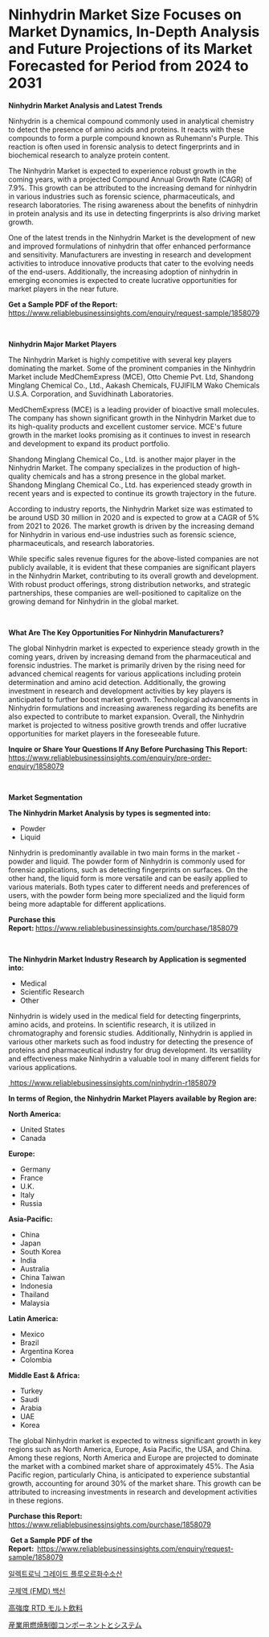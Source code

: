 <p><h1>Ninhydrin Market Size Focuses on Market Dynamics, In-Depth Analysis and Future Projections of its Market Forecasted for Period from 2024 to 2031</h1></p><p><strong>Ninhydrin Market Analysis and Latest Trends</strong></p>
<p><p>Ninhydrin is a chemical compound commonly used in analytical chemistry to detect the presence of amino acids and proteins. It reacts with these compounds to form a purple compound known as Ruhemann's Purple. This reaction is often used in forensic analysis to detect fingerprints and in biochemical research to analyze protein content.</p><p>The Ninhydrin Market is expected to experience robust growth in the coming years, with a projected Compound Annual Growth Rate (CAGR) of 7.9%. This growth can be attributed to the increasing demand for ninhydrin in various industries such as forensic science, pharmaceuticals, and research laboratories. The rising awareness about the benefits of ninhydrin in protein analysis and its use in detecting fingerprints is also driving market growth.</p><p>One of the latest trends in the Ninhydrin Market is the development of new and improved formulations of ninhydrin that offer enhanced performance and sensitivity. Manufacturers are investing in research and development activities to introduce innovative products that cater to the evolving needs of the end-users. Additionally, the increasing adoption of ninhydrin in emerging economies is expected to create lucrative opportunities for market players in the near future.</p></p>
<p><strong>Get a Sample PDF of the Report:&nbsp;</strong> <a href="https://www.reliablebusinessinsights.com/enquiry/request-sample/1858079">https://www.reliablebusinessinsights.com/enquiry/request-sample/1858079</a></p>
<p>&nbsp;</p>
<p><strong>Ninhydrin Major Market Players</strong></p>
<p><p>The Ninhydrin Market is highly competitive with several key players dominating the market. Some of the prominent companies in the Ninhydrin Market include MedChemExpress (MCE), Otto Chemie Pvt. Ltd, Shandong Minglang Chemical Co., Ltd., Aakash Chemicals, FUJIFILM Wako Chemicals U.S.A. Corporation, and Suvidhinath Laboratories.</p><p>MedChemExpress (MCE) is a leading provider of bioactive small molecules. The company has shown significant growth in the Ninhydrin Market due to its high-quality products and excellent customer service. MCE's future growth in the market looks promising as it continues to invest in research and development to expand its product portfolio.</p><p>Shandong Minglang Chemical Co., Ltd. is another major player in the Ninhydrin Market. The company specializes in the production of high-quality chemicals and has a strong presence in the global market. Shandong Minglang Chemical Co., Ltd. has experienced steady growth in recent years and is expected to continue its growth trajectory in the future.</p><p>According to industry reports, the Ninhydrin Market size was estimated to be around USD 30 million in 2020 and is expected to grow at a CAGR of 5% from 2021 to 2026. The market growth is driven by the increasing demand for Ninhydrin in various end-use industries such as forensic science, pharmaceuticals, and research laboratories.</p><p>While specific sales revenue figures for the above-listed companies are not publicly available, it is evident that these companies are significant players in the Ninhydrin Market, contributing to its overall growth and development. With robust product offerings, strong distribution networks, and strategic partnerships, these companies are well-positioned to capitalize on the growing demand for Ninhydrin in the global market.</p></p>
<p>&nbsp;</p>
<p><strong>What Are The Key Opportunities For Ninhydrin Manufacturers?</strong></p>
<p><p>The global Ninhydrin market is expected to experience steady growth in the coming years, driven by increasing demand from the pharmaceutical and forensic industries. The market is primarily driven by the rising need for advanced chemical reagents for various applications including protein determination and amino acid detection. Additionally, the growing investment in research and development activities by key players is anticipated to further boost market growth. Technological advancements in Ninhydrin formulations and increasing awareness regarding its benefits are also expected to contribute to market expansion. Overall, the Ninhydrin market is projected to witness positive growth trends and offer lucrative opportunities for market players in the foreseeable future.</p></p>
<p><strong>Inquire or Share Your Questions If Any Before Purchasing This Report:</strong> <a href="https://www.reliablebusinessinsights.com/enquiry/pre-order-enquiry/1858079">https://www.reliablebusinessinsights.com/enquiry/pre-order-enquiry/1858079</a></p>
<p>&nbsp;</p>
<p><strong>Market Segmentation</strong></p>
<p><strong>The Ninhydrin Market Analysis by types is segmented into:</strong></p>
<p><ul><li>Powder</li><li>Liquid</li></ul></p>
<p><p>Ninhydrin is predominantly available in two main forms in the market - powder and liquid. The powder form of Ninhydrin is commonly used for forensic applications, such as detecting fingerprints on surfaces. On the other hand, the liquid form is more versatile and can be easily applied to various materials. Both types cater to different needs and preferences of users, with the powder form being more specialized and the liquid form being more adaptable for different applications.</p></p>
<p><strong>Purchase this Report:&nbsp;</strong><a href="https://www.reliablebusinessinsights.com/purchase/1858079">https://www.reliablebusinessinsights.com/purchase/1858079</a></p>
<p>&nbsp;</p>
<p><strong>The Ninhydrin Market Industry Research by Application is segmented into:</strong></p>
<p><ul><li>Medical</li><li>Scientific Research</li><li>Other</li></ul></p>
<p><p>Ninhydrin is widely used in the medical field for detecting fingerprints, amino acids, and proteins. In scientific research, it is utilized in chromatography and forensic studies. Additionally, Ninhydrin is applied in various other markets such as food industry for detecting the presence of proteins and pharmaceutical industry for drug development. Its versatility and effectiveness make Ninhydrin a valuable tool in many different fields for various applications.</p></p>
<p><a href="https://www.reliablebusinessinsights.com/ninhydrin-r1858079">&nbsp;https://www.reliablebusinessinsights.com/ninhydrin-r1858079</a></p>
<p><strong>In terms of Region, the Ninhydrin Market Players available by Region are:</strong></p>
<p>
    <p> <strong> North America: </strong>
        <ul>
            <li>United States</li>
            <li>Canada</li>
        </ul>
        </p> 
    <p> <strong> Europe: </strong>
        <ul>
            <li>Germany</li>
            <li>France</li>
            <li>U.K.</li>
            <li>Italy</li>
            <li>Russia</li>
        </ul>
        </p> 
    <p> <strong> Asia-Pacific: </strong>
        <ul>
            <li>China</li>
            <li>Japan</li>
            <li>South Korea</li>
            <li>India</li>
            <li>Australia</li>
            <li>China Taiwan</li>
            <li>Indonesia</li>
            <li>Thailand</li>
            <li>Malaysia</li>
        </ul>
        </p> 
    <p> <strong> Latin America: </strong>
        <ul>
            <li>Mexico</li>
            <li>Brazil</li>
            <li>Argentina Korea</li>
            <li>Colombia</li>
        </ul>
        </p> 
    <p> <strong> Middle East & Africa: </strong>
        <ul>
            <li>Turkey</li>
            <li>Saudi</li>
            <li>Arabia</li>
            <li>UAE</li>
            <li>Korea</li>
        </ul>
    </p>
    </p>
<p><p>The global Ninhydrin market is expected to witness significant growth in key regions such as North America, Europe, Asia Pacific, the USA, and China. Among these regions, North America and Europe are projected to dominate the market with a combined market share of approximately 45%. The Asia Pacific region, particularly China, is anticipated to experience substantial growth, accounting for around 30% of the market share. This growth can be attributed to increasing investments in research and development activities in these regions.</p></p>
<p><strong>Purchase this Report: </strong><a href="https://www.reliablebusinessinsights.com/purchase/1858079">https://www.reliablebusinessinsights.com/purchase/1858079</a></p>
<p>&nbsp;<strong>Get a Sample PDF of the Report:&nbsp;&nbsp;</strong><a href="https://www.reliablebusinessinsights.com/enquiry/request-sample/1858079">https://www.reliablebusinessinsights.com/enquiry/request-sample/1858079</a></p>
<p><strong></strong></p>
<p><p><a href="https://medium.com/@candidarowe2022/%EC%A0%84%EC%9E%90%EA%B8%89-%ED%94%8C%EB%A3%A8%EC%98%A4%EB%A5%B4%EC%82%B0-%EC%8B%9C%EC%9E%A5-%EC%97%B0%EA%B5%AC-%EB%B3%B4%EA%B3%A0%EC%84%9C%EC%97%90%EB%8A%94-2024%EB%85%84%EB%B6%80%ED%84%B0-2031%EB%85%84%EA%B9%8C%EC%A7%80-cagr%EB%A1%9C-%EC%98%88%EC%B8%A1%EB%90%9C-%EC%8B%9C%EC%9E%A5-%EA%B7%9C%EB%AA%A8-%EC%A0%90%EC%9C%A0%EC%9C%A8-%EB%B0%8F-%EC%84%B1%EC%9E%A5%EB%A5%A0-%EB%B6%84%EC%84%9D%EC%9D%B4-%ED%8F%AC%ED%95%A8%EB%90%98%EC%96%B4-%EC%9E%88%EC%8A%B5%EB%8B%88%EB%8B%A4-e62786f58bc8">일렉트로닉 그레이드 플루오르화수소산</a></p><p><a href="https://medium.com/@candidarowe2022/%EA%B5%AC%EB%82%B4%EC%97%BC-%EB%B0%8F-%EB%B0%9C%EB%A5%98%EB%B0%B1%EC%8B%A0-%EC%8B%9C%EC%9E%A5-%EA%B7%9C%EB%AA%A8-%EC%8B%9C%EC%9E%A5-%EC%84%B8%EB%B6%84%ED%99%94-%EC%8B%9C%EC%9E%A5-%EB%8F%99%ED%96%A5-%EB%B0%8F-%EC%84%B1%EC%9E%A5-%EB%B6%84%EC%84%9D-%EC%98%88%EC%B8%A1-2031%EB%85%84%EA%B9%8C%EC%A7%80-c2e9221ce62e">구제역 (FMD) 백신</a></p><p><a href="https://medium.com/@samirmayert28/%E3%82%B0%E3%83%AD%E3%83%BC%E3%83%90%E3%83%AB%E3%81%AA%E9%AB%98%E5%BC%B7%E5%BA%A6rtd%E3%83%A2%E3%83%AB%E3%83%88%E9%A3%B2%E6%96%99%E5%B8%82%E5%A0%B4%E3%82%BB%E3%82%AF%E3%82%BF%E3%83%BC-%E3%82%BF%E3%82%A4%E3%83%97-%E3%82%A2%E3%83%97%E3%83%AA%E3%82%B1%E3%83%BC%E3%82%B7%E3%83%A7%E3%83%B3-%E5%B8%82%E5%A0%B4%E3%83%97%E3%83%AC%E3%83%BC%E3%83%A4%E3%83%BC%E3%81%AE%E6%88%A6%E7%95%A5-%E5%9C%B0%E5%9F%9F%E3%81%AE%E6%88%90%E9%95%B7%E3%81%AE%E8%A6%8B%E9%80%9A%E3%81%97-%E3%81%8A%E3%82%88%E3%81%B3%E5%B0%86%E6%9D%A5%E3%81%AE%E4%BA%88%E6%B8%AC-2024%E5%B9%B4-2031%E5%B9%B4-ebab4b78047f">高強度 RTD モルト飲料</a></p><p><a href="https://medium.com/@samirmayert28/%E8%A3%BD%E5%93%81%E3%82%BF%E3%82%A4%E3%83%97-%E3%82%A2%E3%83%97%E3%83%AA%E3%82%B1%E3%83%BC%E3%82%B7%E3%83%A7%E3%83%B3-%E5%9C%B0%E5%9F%9F%E5%88%A5%E3%81%AE-%E3%82%B0%E3%83%AD%E3%83%BC%E3%83%90%E3%83%AB%E7%94%A3%E6%A5%AD%E7%94%A8%E7%87%83%E7%84%BC%E5%88%B6%E5%BE%A1%E9%83%A8%E5%93%81%E3%81%8A%E3%82%88%E3%81%B3%E3%82%B7%E3%82%B9%E3%83%86%E3%83%A0%E3%81%AE%E5%B8%82%E5%A0%B4%E8%A6%8F%E6%A8%A1%E3%81%A8%E3%82%B7%E3%82%A7%E3%82%A2%E5%88%86%E6%9E%90-2024%E5%B9%B4-2031%E5%B9%B4-8f25c3ef78a7">産業用燃焼制御コンポーネントとシステム</a></p></p>